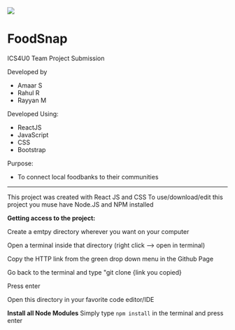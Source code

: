 <img src="https://user-images.githubusercontent.com/87737710/165318321-7a850aca-0147-4ab1-aa2e-2ff87b0f10c2.png">

# FoodSnap
 ICS4U0 Team Project Submission
 
 Developed by
 - Amaar S
 - Rahul R
 - Rayyan M

Developed Using:
- ReactJS
- JavaScript
- CSS
- Bootstrap

Purpose:
- To connect local foodbanks to their communities

____________________________________________________________________

This project was created with React JS and CSS
To use/download/edit this project you muse have Node.JS and NPM installed

**Getting access to the project:**

Create a emtpy directory wherever you want on your computer    

Open a terminal inside that directory (right click --> open in terminal)   

Copy the HTTP link from the green drop down menu in the Github Page    

Go back to the terminal and type "git clone {link you copied}    

Press enter    

Open this directory in your favorite code editor/IDE   

**Install all Node Modules**
Simply type ``npm install`` in the terminal and press enter



